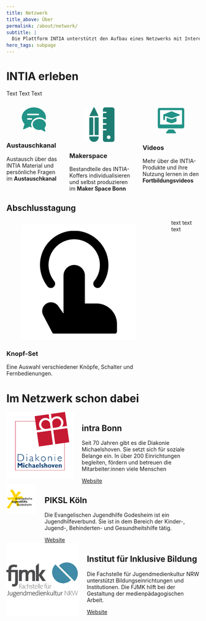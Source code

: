 ```yaml
---
title: Netzwerk
title_above: Über
permalink: /about/network/
subtitle: |
  Die Plattform INTIA unterstützt den Aufbau eines Netzwerks mit Interesse an digitalen und technischen Alltagshilfen. Schon dabei sind: das INTIA-Projektteam, der Fachbeirat des Projekts und seine Praxispartner. Alle verbindet der Wunsch, sich untereinander und mit Fachkräften der Sozialen Arbeit und den beteiligten Wissenschaftler:innen auszutauschen und ein Netzwerk zu bilden. Gemeinsam kann das Netzwerk wachsen.
hero_tags: subpage
---
```


# INTIA erleben

Text Text Text

<div class='columns'>
<div class='column is-one-third has-text-centered'>
  <figure class='image'>
    <img class='with-zone' src='/assets/img/about/network/Austauschkanal.SVG'>
  </figure>
      <h3>Austauschkanal</h3>
      Austausch über das INTIA Material und persönliche Fragen im <strong>Austauschkanal</strong>
</div>
<div class='column is-one-third has-text-centered'>
  <figure class='image'>
    <img class='with-zone' src='/assets/img/about/network/Makerspace.SVG'>
  </figure>
      <h3>Makerspace</h3>
      Bestandteile des INTIA-Koffers individualisieren und selbst produzieren im <strong>Maker Space Bonn</strong>
</div>
<div class='column is-one-third has-text-centered'>
  <figure class='image'>
    <img class='with-zone' src='/assets/img/about/network/Videos.SVG'>
  </figure>
      <h3>Videos</h3>
      Mehr über die INTIA-Produkte und ihre Nutzung lernen in den <strong>Fortbildungsvideos</strong>
</div>
</div>

<div class="highlighter">

## Abschlusstagung

<div class='columns'>
<div class='column is-one-third has-text-centered'>
  <figure class='image'>
    <img class='with-zone' src='/assets/img/intia-case/icons/sl_touch_400px.png'>
  </figure>
      <h3>Knopf-Set</h3>
      Eine Auswahl verschiedener Knöpfe, Schalter und Fernbedienungen.
</div>
<div class='column is-two-third has-text-centered'>
  text text text
</div>

</div>

</div>


# Im Netzwerk schon dabei

<div class="highlighter">

<div class="columns">       
  <div class="column is-4 is-round is-centered">
    <img src="/assets/img/logos/diakonie_michaelshoven.png" alt="placeholder" class="">
  </div>
<div class="column">

## intra Bonn

Seit 70 Jahren gibt es die Diakonie Michaelshoven. Sie setzt sich für soziale Belange ein. In über 200 Einrichtungen begleiten, fördern und betreuen die Mitarbeiter:innen viele Menschen

  <a href="https://www.diakonie-michaelshoven.de/" class="button is-rounded is-dark">
      <span>Website</span>
      <span class="icon is-small">
        <i class="fas fa-external-link-alt fa-xs"></i>
      </span>
  </a>
  <div class="clear"></div>                          
  </div>
  </div>

  <div class="columns">       
  <div class="column is-4 is-round is-centered">
    <img src="/assets/img/logos/ev_jugendhilfe_godesheim.png" alt="placeholder" class="">
  </div>
<div class="column">

## PIKSL Köln

Die Evangelischen Jugendhilfe Godesheim ist ein Jugendhilfeverbund. Sie ist in dem Bereich der Kinder-, Jugend-, Behinderten- und Gesundheitshilfe tätig.

  <a href="https://www.godesheim.de/" class="button is-rounded is-dark">
      <span>Website</span>
      <span class="icon is-small">
        <i class="fas fa-external-link-alt fa-xs"></i>
      </span>
  </a>
  <div class="clear"></div>                          
  </div>
  </div>

  <div class="columns">       
  <div class="column is-4 is-round is-centered">
    <img src="/assets/img/logos/fjmk.png" alt="placeholder" class="">
  </div>
<div class="column">

## Institut für Inklusive Bildung

Die Fachstelle für Jugendmedienkultur NRW unterstützt Bildungseinrichtungen und Institutionen. Die FJMK hilft bei der Gestaltung der medienpädagogischen Arbeit.

  <a href="https://www.jugendmedienkultur-nrw.de/" class="button is-rounded is-dark">
      <span>Website</span>
      <span class="icon is-small">
        <i class="fas fa-external-link-alt fa-xs"></i>
      </span>
  </a>
  <div class="clear"></div>                          
  </div>
  </div>

</div>
